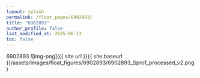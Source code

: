 ```yaml
---
layout: splash
permalink: /float_pages/6902893/
title: "6902893"
author_profile: false
last_modified_at: 2025-06-13
toc: false
---
```

 
6902893
![img-png]({{ site.url }}{{ site.baseurl }}/assets/images/float_figures/6902893/6902893_Sprof_processed_v2.png)